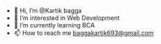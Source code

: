 - 👋 Hi, I’m @Kartik bagga
- 👀 I’m interested in Web Development
- 🌱 I’m currently learning BCA
- 📫 How to reach me baggakartik693@gmail.com

<!---
8850023940/8850023940 is a ✨ special ✨ repository because its `README.md` (this file) appears on your GitHub profile.
You can click the Preview link to take a look at your changes.
--->
